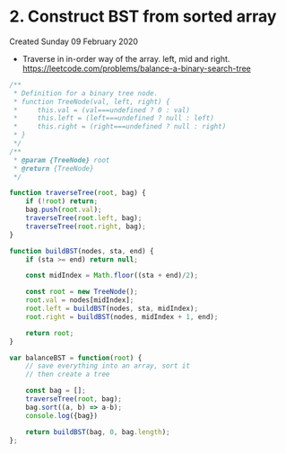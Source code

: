 # 2. Construct BST from sorted array
Created Sunday 09 February 2020

* Traverse in in-order way of the array. left, mid and right.
https://leetcode.com/problems/balance-a-binary-search-tree

```js
/**
 * Definition for a binary tree node.
 * function TreeNode(val, left, right) {
 *     this.val = (val===undefined ? 0 : val)
 *     this.left = (left===undefined ? null : left)
 *     this.right = (right===undefined ? null : right)
 * }
 */
/**
 * @param {TreeNode} root
 * @return {TreeNode}
 */

function traverseTree(root, bag) {
    if (!root) return;
    bag.push(root.val);
    traverseTree(root.left, bag);
    traverseTree(root.right, bag);
}

function buildBST(nodes, sta, end) {
    if (sta >= end) return null;

    const midIndex = Math.floor((sta + end)/2);

    const root = new TreeNode();
    root.val = nodes[midIndex];
    root.left = buildBST(nodes, sta, midIndex);
    root.right = buildBST(nodes, midIndex + 1, end);

    return root;
}

var balanceBST = function(root) {
    // save everything into an array, sort it
    // then create a tree

    const bag = [];
    traverseTree(root, bag);
    bag.sort((a, b) => a-b);
    console.log({bag})

    return buildBST(bag, 0, bag.length);
};
```